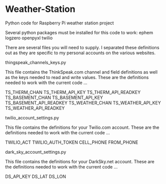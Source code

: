 # Weather-Station
Python code for Raspberry Pi weather station project

Several python packages must be installed for this code to work:
ephem
logzero
openpyxl
twilio

There are several files you will need to supply.  I separated these definitions out as they are specific to my personal
accounts on the various websites.

thingspeak_channels_keys.py

This file contains the ThinkSpeak.com channel and field definitions as well as the keys needed to read and write values.
These are the definitions needed to work with the current code ...

TS_THERM_CHAN
TS_THERM_API_KEY
TS_THERM_API_READKEY
TS_BASEMENT_CHAN
TS_BASEMENT_API_KEY
TS_BASEMENT_API_READKEY
TS_WEATHER_CHAN
TS_WEATHER_API_KEY
TS_WEATHER_API_READKEY

twilio_account_settings.py

This file contains the definitions for your Twilio.com account.
These are the definitions needed to work with the current code ...

TWILIO_ACT
TWILIO_AUTH_TOKEN
CELL_PHONE
FROM_PHONE

dark_sky_account_settings.py

This file contains the definitions for your DarkSky.net account.
These are the definitions needed to work with the current code ...

DS_API_KEY
DS_LAT
DS_LON